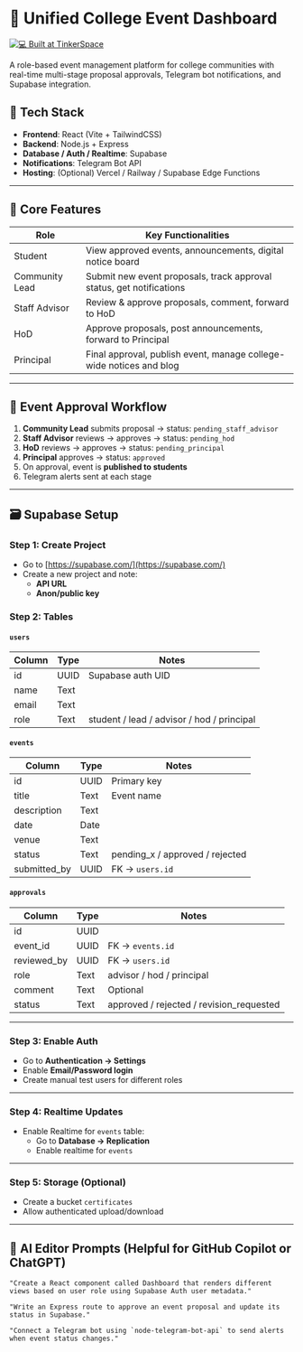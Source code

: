 # 🏫 Unified College Event Dashboard

[![💻 Built at TinkerSpace](https://img.shields.io/badge/Built%20at-TinkerSpace-blueviolet?style=for-the-badge&label=%F0%9F%92%BBBuilt%20at&labelColor=turquoise&color=white)](https://tinkerhub.org/tinkerspace)


A role-based event management platform for college communities with real-time multi-stage proposal approvals, Telegram bot notifications, and Supabase integration.

## 🔧 Tech Stack

- **Frontend**: React (Vite + TailwindCSS)
- **Backend**: Node.js + Express
- **Database / Auth / Realtime**: Supabase
- **Notifications**: Telegram Bot API
- **Hosting**: (Optional) Vercel / Railway / Supabase Edge Functions

---

## 🚦 Core Features

| Role            | Key Functionalities                                                                 |
|------------------|-------------------------------------------------------------------------------------|
| Student          | View approved events, announcements, digital notice board                          |
| Community Lead   | Submit new event proposals, track approval status, get notifications                |
| Staff Advisor    | Review & approve proposals, comment, forward to HoD                                 |
| HoD              | Approve proposals, post announcements, forward to Principal                         |
| Principal        | Final approval, publish event, manage college-wide notices and blog                 |

---

## 🔄 Event Approval Workflow

1. **Community Lead** submits proposal → status: `pending_staff_advisor`
2. **Staff Advisor** reviews → approves → status: `pending_hod`
3. **HoD** reviews → approves → status: `pending_principal`
4. **Principal** approves → status: `approved`
5. On approval, event is **published to students**  
6. Telegram alerts sent at each stage

---

## 🗃️ Supabase Setup

### Step 1: Create Project
- Go to [https://supabase.com/](https://supabase.com/)
- Create a new project and note:
  - **API URL**
  - **Anon/public key**

### Step 2: Tables

#### `users`
| Column       | Type     | Notes                  |
|--------------|----------|------------------------|
| id           | UUID     | Supabase auth UID      |
| name         | Text     |                        |
| email        | Text     |                        |
| role         | Text     | student / lead / advisor / hod / principal |

#### `events`
| Column        | Type     | Notes                         |
|---------------|----------|-------------------------------|
| id            | UUID     | Primary key                   |
| title         | Text     | Event name                    |
| description   | Text     |                              |
| date          | Date     |                              |
| venue         | Text     |                              |
| status        | Text     | pending_x / approved / rejected |
| submitted_by  | UUID     | FK → `users.id`               |

#### `approvals`
| Column         | Type     | Notes                         |
|----------------|----------|-------------------------------|
| id             | UUID     |                               |
| event_id       | UUID     | FK → `events.id`              |
| reviewed_by    | UUID     | FK → `users.id`               |
| role           | Text     | advisor / hod / principal     |
| comment        | Text     | Optional                      |
| status         | Text     | approved / rejected / revision_requested |

---

### Step 3: Enable Auth

- Go to **Authentication → Settings**
- Enable **Email/Password login**
- Create manual test users for different roles

---

### Step 4: Realtime Updates

- Enable Realtime for `events` table:
  - Go to **Database → Replication**
  - Enable realtime for `events`

---

### Step 5: Storage (Optional)

- Create a bucket `certificates`
- Allow authenticated upload/download

---

## 🧠 AI Editor Prompts (Helpful for GitHub Copilot or ChatGPT)

```plaintext
"Create a React component called Dashboard that renders different views based on user role using Supabase Auth user metadata."

"Write an Express route to approve an event proposal and update its status in Supabase."

"Connect a Telegram bot using `node-telegram-bot-api` to send alerts when event status changes."

